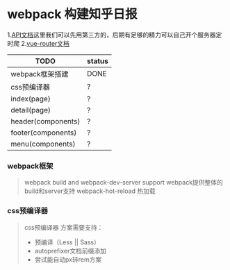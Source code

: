 # webpack 构建知乎日报

1.[API文档](https://github.com/iKrelve/KuaiHu/blob/master/%E7%9F%A5%E4%B9%8E%E6%97%A5%E6%8A%A5API.md)这里我们可以先用第三方的，后期有足够的精力可以自己开个服务器定时爬
2.[vue-router文档](http://router.vuejs.org/zh-cn/index.html)

TODO         |  status
------------ | -------------
webpack框架搭建 | DONE
css预编译器 | ?
index(page) | ?
detail(page)| ?
header(components) | ?
footer(components) | ?
menu(components) | ?

### webpack框架
> webpack build and webpack-dev-server support webpack提供整体的build和server支持
> webpack-hot-reload 热加载

### css预编译器
> css预编译器 方案需要支持：
>  * 预编译（Less || Sass）
>  * autoprefixer文档前缀添加
>  * 尝试能自动px转rem方案

